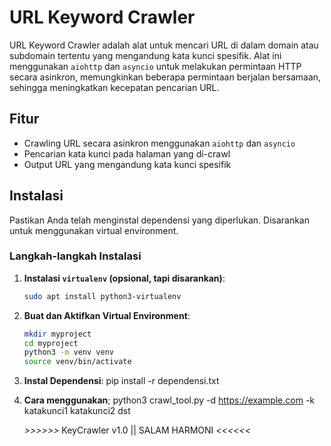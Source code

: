 # URL Keyword Crawler

URL Keyword Crawler adalah alat untuk mencari URL di dalam domain atau subdomain tertentu yang mengandung kata kunci spesifik. Alat ini menggunakan `aiohttp` dan `asyncio` untuk melakukan permintaan HTTP secara asinkron, memungkinkan beberapa permintaan berjalan bersamaan, sehingga meningkatkan kecepatan pencarian URL.

## Fitur
- Crawling URL secara asinkron menggunakan `aiohttp` dan `asyncio`
- Pencarian kata kunci pada halaman yang di-crawl
- Output URL yang mengandung kata kunci spesifik

## Instalasi
Pastikan Anda telah menginstal dependensi yang diperlukan. Disarankan untuk menggunakan virtual environment.

### Langkah-langkah Instalasi
1. **Instalasi `virtualenv` (opsional, tapi disarankan)**:
    ```bash
    sudo apt install python3-virtualenv
    ```

2. **Buat dan Aktifkan Virtual Environment**:
    ```bash
    mkdir myproject
    cd myproject
    python3 -m venv venv
    source venv/bin/activate
    ```

3. **Instal Dependensi**:
    pip install -r dependensi.txt 

4. **Cara menggunakan**; 
    python3 crawl_tool.py -d https://example.com -k katakunci1 katakunci2 dst


   *>>>>>>* KeyCrawler v1.0 || SALAM HARMONI *<<<<<<*
